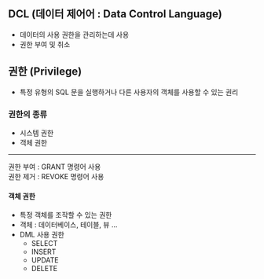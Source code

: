 ## DCL (데이터 제어어 : Data Control Language)
- 데이터의 사용 권한을 관리하는데 사용
- 권한 부여 및 취소

## 권한 (Privilege)
- 특정 유형의 SQL 문을 실행하거나 다른 사용자의 객체를 사용할 수 있는 권리

### 권한의 종류
- 시스템 권한
- 객체 권한

---
권한 부여 : GRANT 명령어 사용   
권한 제거 : REVOKE 명령어 사용

#### 객체 권한
- 특정 객체를 조작할 수 있는 권한
- 객체 : 데이터베이스, 테이블, 뷰 ...
- DML 사용 권한
    - SELECT
    - INSERT
    - UPDATE
    - DELETE

